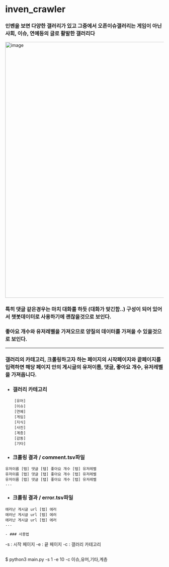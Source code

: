 # inven_crawler

### 인벤을 보면 다양한 갤러리가 있고 그중에서 오픈이슈갤러리는 게임이 아닌 사회, 이슈, 연예등의 글로 활발한 갤러리다

<img width="814" alt="image" src="https://user-images.githubusercontent.com/42092560/225094710-45ec5adc-feec-427c-94bb-99d61e4d297d.png">

### 특히 댓글 같은경우는 마치 대화를 하듯 (대화가 맞긴함..) 구성이 되어 있어서 챗봇데이터로 사용하기에 괜찮을것으로 보인다.
### 좋아요 개수와 유저레벨을 가져오므로 양질의 데이터를 가져올 수 있을것으로 보인다.

***

### 갤러리의 카테고리, 크롤링하고자 하는 페이지의 시작페이지와 끝페이지를 입력하면 해당 페이지 안의 게시글의 유저이름, 댓글, 좋아요 개수, 유저레벨을 가져옵니다.
- ### 갤러리 카테고리
```
    [유머]
    [이슈]
    [연예]
    [게임]
    [지식]
    [사진]
    [계층]
    [감동]
    [기타]
```
- ### 크롤링 결과 / comment.tsv파일
```
유저이름 [탭] 댓글 [탭] 좋아요 개수 [탭] 유저레벨
유저이름 [탭] 댓글 [탭] 좋아요 개수 [탭] 유저레벨
유저이름 [탭] 댓글 [탭] 좋아요 개수 [탭] 유저레벨
...
```
- ### 크롤링 결과 / error.tsv파일
```
에러난 게시글 url [탭] 에러
에러난 게시글 url [탭] 에러
에러난 게시글 url [탭] 에러
...
```
```
- ### 사용법
```
-s : 시작 페이지
-e : 끝 페이지
-c : 갤러리 카테고리 
```
```
$ python3 main.py -s 1 -e 10 -c 이슈,유머,기타,계층
```

